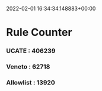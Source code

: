2022-02-01 16:34:34.148883+00:00
# Rule Counter 
 ### UCATE : 406239

 ### Veneto : 62718

 ### Allowlist : 13920